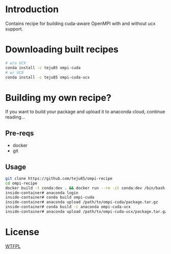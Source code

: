# Introduction
Contains recipe for building cuda-aware OpenMPI with and without ucx support.

# Downloading built recipes
```bash
# w/o UCX
conda install -c teju85 ompi-cuda
# w/ UCX
conda install -c teju85 ompi-cuda-ucx
```

# Building my own recipe?
If you want to build your package and upload it to anaconda cloud, continue
reading...

## Pre-reqs
* docker
* git

## Usage
```bash
git clone https://github.com/teju85/ompi-recipe
cd ompi-recipe
docker build -t conda:dev . && docker run --rm -it conda:dev /bin/bash
inside-container# anaconda login
inside-container# conda build ompi-cuda
inside-container# anaconda upload /path/to/ompi-cuda/package.tar.gz
inside-container# conda build -c anaconda ompi-cuda-ucx
inside-container# anaconda upload /path/to/ompi-cuda-ucx/package.tar.gz
```

# License
[WTFPL](http://www.wtfpl.net/txt/copying/)
